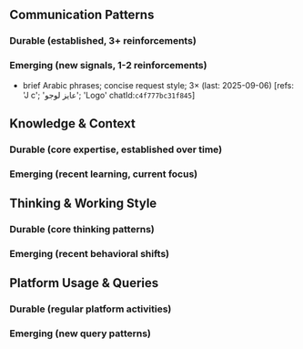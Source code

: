## Communication Patterns
### Durable (established, 3+ reinforcements)

### Emerging (new signals, 1-2 reinforcements)
- brief Arabic phrases; concise request style; 3× (last: 2025-09-06) [refs: 'J c'; 'عايز لوجو'; 'Logo' chatId:`c4f777bc31f845`]

## Knowledge & Context
### Durable (core expertise, established over time)

### Emerging (recent learning, current focus)

## Thinking & Working Style
### Durable (core thinking patterns)

### Emerging (recent behavioral shifts)

## Platform Usage & Queries
### Durable (regular platform activities)

### Emerging (new query patterns)